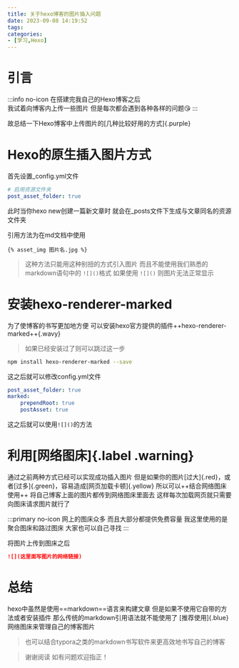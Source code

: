 ```yaml
---
title: 关于hexo博客的图片插入问题
date: 2023-09-08 14:19:52
tags:
categories:
- [学习,Hexo]
---
```


# 引言

:::info no-icon
在搭建完我自己的Hexo博客之后  
我试着向博客内上传一些图片 
但是每次都会遇到各种各样的问题:kissing_heart:
:::

故总结一下Hexo博客中上传图片的[几种比较好用的方式]{.purple}

# Hexo的原生插入图片方式

首先设置_config.yml文件
```yaml
# 启用资源文件夹
post_asset_folder: true
```
此时当你hexo new创建一篇新文章时 
就会在_posts文件下生成与文章同名的资源文件夹 

引用方法为在md文档中使用
~~~
{% asset_img 图片名.jpg %}
~~~
> 这种方法只能用这种别扭的方式引入图片
> 而且不能使用我们熟悉的markdown语句中的 `![]()`格式
> 如果使用 `![]()` 则图片无法正常显示

# 安装hexo-renderer-marked

为了使博客的书写更加地方便 
可以安装hexo官方提供的插件++hexo-renderer-marked++{.wavy}
> 如果已经安装过了则可以跳过这一步

```bash
npm install hexo-renderer-marked --save
```

这之后就可以修改config.yml文件
```yaml
post_asset_folder: true
marked:
    prependRoot: true
    postAsset: true
```
这之后就可以使用`![]()`的方法

# 利用[网络图床]{.label .warning}

通过之前两种方式已经可以实现成功插入图片 
但是如果你的图片[过大]{.red}，或者[过多]{.green}，容易造成[网页加载卡顿]{.yellow} 
所以可以++结合网络图床使用++ 
将自己博客上面的图片都传到网络图床里面去 
这样每次加载网页就只需要向图床请求图片就行了

:::primary no-icon
网上的图床众多 
而且大部分都提供免费容量 
我这里使用的是聚合图床和路过图床 
大家也可以自己寻找 
:::

将图片上传到图床之后 
```markdown
![](这里面写图片的网络链接)
```
# 总结

hexo中虽然是使用==markdown==语言来构建文章 
但是如果不使用它自带的方法或者安装插件 
那么传统的markdown引用语法就不能使用了 
[推荐使用]{.blue}网络图床来管理自己的博客图片 

> 也可以结合typora之类的markdown书写软件来更高效地书写自己的博客

> 谢谢阅读 如有问题欢迎指正！
